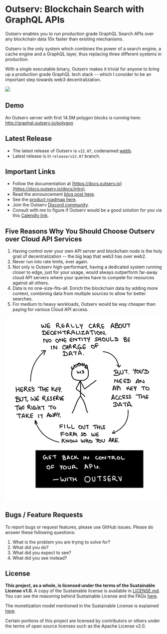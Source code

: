 # Outserv: Blockchain Search with GraphQL APIs

Outserv enables you to run production grade GraphQL Search APIs over any
blockchain data 10x faster than existing mechanisms.

Outserv is the only system which combines the power of a search engine, a cache
engine and a GraphQL layer, thus replacing three different systems in
production.

With a single executable binary, Outserv makes it trivial for anyone to bring up
a production grade GraphQL tech stack -- which I consider to be an important
step towards web3 decentralization.

<img src="/static/outserv.jpeg" width="500" />

## Demo

An Outserv server with first 14.5M polygon blocks is running here: http://graphql.outserv.io/polygon

## Latest Release

- The latest release of Outserv is `v22.07`, codenamed
    [webb](https://webb.nasa.gov/).
- Latest release is in `release/v22.07` branch.

## Important Links

- Follow the documentation at [https://docs.outserv.io](https://docs.outserv.io/docs/intro).
- Read the announcement [blog post
here](https://manishrjain.com/outserv-graphql-blockchain-search).
- See the [product roadmap here](https://github.com/outcaste-io/outserv/issues/61).
- Join the Outserv [Discord community](https://discord.gg/rmJnNd4XaV).
- Consult with me to figure if Outserv would be a good solution
for you via this [Calendly
link](https://calendly.com/manishrjain/consulting-on-outserv).

## Five Reasons Why You Should Choose Outserv over Cloud API Services

1. Having control over your own API server and blockchain node is the holy grail of decentralization -- the big leap that web3 has over web2.
1. Never run into rate limits, ever again.
1. Not only is Outserv high-performant, having a dedicated system running
    closer to edge, just for your usage, would always outperform far-away cloud
    API servers where your queries have to compete for resources against all
    others.
1. Data is no one-size-fits-all. Enrich the blockchain data by adding more
    context, combining data from multiple sources to allow for better searches.
1. For medium to heavy workloads, Outserv would be way cheaper than paying for
    various Cloud API access.

<img src="/static/decentralization.jpeg" width="500" />

## Bugs / Feature Requests

To report bugs or request features, please use GitHub issues. Please do answer these
following questions:

1. What is the problem you are trying to solve for?
2. What did you do?
3. What did you expect to see?
4. What did you see instead?

## License

**This project, as a whole, is licensed under the terms of the Sustainable
License v1.0.** A copy of the Sustainable license is available in
[LICENSE.md](LICENSE.md). You can see the reasoning behind Sustainable License
and the FAQs [here](https://manishrjain.com/tagged/license).

The monetization model mentioned in the Sustainable License is explained
[here](/billing).

Certain portions of this project are licensed by contributors or others
under the terms of open source licenses such as the Apache License v2.0.

